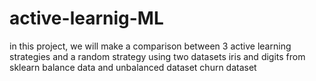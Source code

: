 # active-learnig-ML
in this project, we will make a comparison between 3 active learning strategies and a random strategy using two datasets iris and digits from sklearn balance data
and unbalanced dataset  churn dataset 


